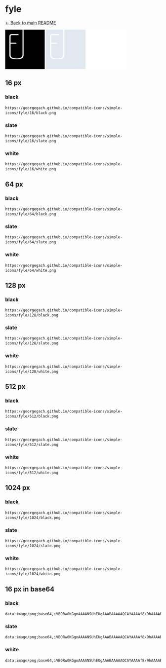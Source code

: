 # fyle

[← Back to main README](../../README.md)


<img src="./128/black.png" width="128" alt="fyle black icon" />
<img src="./128/slate.png" width="128" alt="fyle slate icon" />
<img src="./128/white.png" width="128" alt="fyle white icon" />

## 16 px

### black
```
https://georgegach.github.io/compatible-icons/simple-icons/fyle/16/black.png
```

### slate
```
https://georgegach.github.io/compatible-icons/simple-icons/fyle/16/slate.png
```

### white
```
https://georgegach.github.io/compatible-icons/simple-icons/fyle/16/white.png
```

## 64 px

### black
```
https://georgegach.github.io/compatible-icons/simple-icons/fyle/64/black.png
```

### slate
```
https://georgegach.github.io/compatible-icons/simple-icons/fyle/64/slate.png
```

### white
```
https://georgegach.github.io/compatible-icons/simple-icons/fyle/64/white.png
```

## 128 px

### black
```
https://georgegach.github.io/compatible-icons/simple-icons/fyle/128/black.png
```

### slate
```
https://georgegach.github.io/compatible-icons/simple-icons/fyle/128/slate.png
```

### white
```
https://georgegach.github.io/compatible-icons/simple-icons/fyle/128/white.png
```

## 512 px

### black
```
https://georgegach.github.io/compatible-icons/simple-icons/fyle/512/black.png
```

### slate
```
https://georgegach.github.io/compatible-icons/simple-icons/fyle/512/slate.png
```

### white
```
https://georgegach.github.io/compatible-icons/simple-icons/fyle/512/white.png
```

## 1024 px

### black
```
https://georgegach.github.io/compatible-icons/simple-icons/fyle/1024/black.png
```

### slate
```
https://georgegach.github.io/compatible-icons/simple-icons/fyle/1024/slate.png
```

### white
```
https://georgegach.github.io/compatible-icons/simple-icons/fyle/1024/white.png
```

## 16 px in base64

### black
```
data:image/png;base64,iVBORw0KGgoAAAANSUhEUgAAABAAAAAQCAYAAAAf8/9hAAAABmJLR0QA/wD/AP+gvaeTAAAAsUlEQVQ4ja3SvWoCQRTF8d8uSxrRIluEvIBdGt8n+HKCjU8ivkEqI1jtFmnEfGmKHWVYI/uhBy5zmTvnz+UwUOD4TxWYX5md32TI8YEtflR6wq9m5Wlo1lhGg6SFGWTh3GOCl2i2aQNIo/4BuwBrrRgwC/XWBZBF/SvGXcz1DT67muuAXrobIHOZ/jcGTYBTiM9Y4B2P+MIK0yZAovrTVCGWOIT7EYZdAL10lxDLG/zlH2XZKcLo96ooAAAAAElFTkSuQmCC
```

### slate
```
data:image/png;base64,iVBORw0KGgoAAAANSUhEUgAAABAAAAAQCAYAAAAf8/9hAAAABmJLR0QA/wD/AP+gvaeTAAAA5ElEQVQ4ja2SMU5CQRRFz51MtDBSQEF0AXY2rMaGuDlKd+AOjDug8psYCieBxoDgXAo+P35A+Z9wm7mZmXvey8tTMZl9gnvsykpBPGf8sPdWSSluwp7Z+pC8AhDqW/z8Hayq9EJJelPQS3UNOh7eKJbnXHhgdP+L/t6EE7YmZy7AXzbzptVrAEkjoZHEuA0gVk4e2ty1Cdc7gEXbcA1wqs4DsInOrk1fYpnh6hggAij4xg5PyEWwu7a/TXhF+RH/vwsqJlOXfoGUIGeMhDqG60YdlLrEvt1unw//39M5hqh0elxpDUYHUeWOB9drAAAAAElFTkSuQmCC
```

### white
```
data:image/png;base64,iVBORw0KGgoAAAANSUhEUgAAABAAAAAQCAYAAAAf8/9hAAAABmJLR0QA/wD/AP+gvaeTAAAAtElEQVQ4ja3SPWpCQRTF8Z/ySBNMoUXIBtLZuB9xc4KNKwnZQapEsPIVNuJH9Fo4hsEkvPfUA8McuHP+XA4jIhbxtxYRMfln9vOmQA9LzPHtpGfsVavXTuYTb9mgVSMMinSvMUA/m83qANqZf8AqwWorB4zT+WgCKDI/xGuT8OUGm6bhS8BVuhug8Lv9HR6rAOcSXzDFF7rY4h2jKkArIiL5DUocnH7iEzpNAFfpLiWWN+TLI/ffX4y0U48aAAAAAElFTkSuQmCC
```

